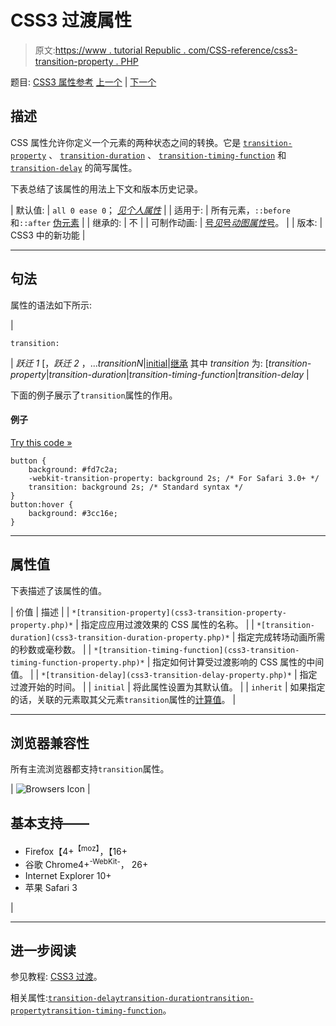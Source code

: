 # CSS3 过渡属性

> 原文:[https://www . tutorial Republic . com/CSS-reference/css3-transition-property . PHP](https://www.tutorialrepublic.com/css-reference/css3-transition-property.php)

题目: [CSS3 属性参考](css3-properties.php) [上一个](css3-transform-style-property.php) | [下一个](css3-transition-delay-property.php)

## 描述

CSS 属性允许你定义一个元素的两种状态之间的转换。它是 [`transition-property`](css3-transition-property-property.php) 、 [`transition-duration`](css3-transition-duration-property.php) 、 [`transition-timing-function`](css3-transition-timing-function-property.php) 和 [`transition-delay`](css3-transition-delay-property.php) 的简写属性。

下表总结了该属性的用法上下文和版本历史记录。

| 默认值: | `all 0 ease 0`； *[见个人属性](#property-values)* |
| 适用于: | 所有元素，`::before`和`::after` [伪元素](../css-tutorial/css-pseudo-elements.php) |
| 继承的: | 不 |
| 可制作动画: | [号*见*号*动图属性*号](css-animatable-properties.php)。 |
| 版本: | CSS3 中的新功能 |

* * *

## 句法

属性的语法如下所示:

| 

```
transition: 
```

 | *跃迁 1* [，*跃迁 2* ，...*transitionN*&#124;[initial](../definitions.php#initial)&#124;[继承](../definitions.php#inherit)
其中 *transition* 为: [*transition-property*&#124;*transition-duration*&#124;*transition-timing-function*&#124;*transition-delay* |

下面的例子展示了`transition`属性的作用。

#### 例子

[Try this code »](../codelab.php?topic=css3&file=transition-property "Try this code using online Editor")

```
button {
    background: #fd7c2a;
    -webkit-transition-property: background 2s; /* For Safari 3.0+ */
    transition: background 2s; /* Standard syntax */
}
button:hover {
    background: #3cc16e;
}
```

* * *

## 属性值

下表描述了该属性的值。

| 价值 | 描述 |
| `*[transition-property](css3-transition-property-property.php)*` | 指定应应用过渡效果的 CSS 属性的名称。 |
| `*[transition-duration](css3-transition-duration-property.php)*` | 指定完成转场动画所需的秒数或毫秒数。 |
| `*[transition-timing-function](css3-transition-timing-function-property.php)*` | 指定如何计算受过渡影响的 CSS 属性的中间值。 |
| `*[transition-delay](css3-transition-delay-property.php)*` | 指定过渡开始的时间。 |
| `initial` | 将此属性设置为其默认值。 |
| `inherit` | 如果指定的话，关联的元素取其父元素`transition`属性的[计算值](../definitions.php#computed-value)。 |

* * *

## 浏览器兼容性

所有主流浏览器都支持`transition`属性。

| ![Browsers Icon](../Images/e9331123c77668c1832e541c2fca1002.png) | 

## 基本支持——

*   Firefox【4+<sup class="badge">【moz】</sup>，【16+
*   谷歌 Chrome4+<sup class="badge">-WebKit-</sup>， 26+
*   Internet Explorer 10+
*   苹果 Safari 3

 |

* * *

## 进一步阅读

参见教程: [CSS3 过渡](../css-tutorial/css3-transitions.php)。

相关属性:[`transition-delay`](css3-transition-delay-property.php)[`transition-duration`](css3-transition-duration-property.php)[`transition-property`](css3-transition-property-property.php)[`transition-timing-function`](css3-transition-timing-function-property.php)。